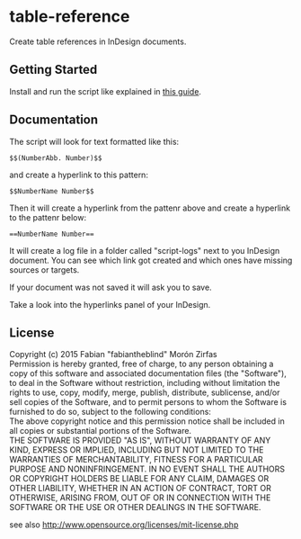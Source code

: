 # table-reference

Create table references in InDesign documents.  


## Getting Started  

Install and run the script like explained in [this guide](http://indesignsecrets.com/how-to-install-scripts-in-indesign.php).  

## Documentation

The script will look for text formatted like this:  

    $$(NumberAbb. Number)$$

and create a hyperlink to this pattern:  


    $$NumberName Number$$
 
Then it will create a hyperlink from the pattenr above and create a hyperlink to the pattenr below:  

    ==NumberName Number==

It will create a log file in a folder called "script-logs" next to you InDesign document. You can see which link got created and which ones have missing sources or targets.  

If your document was not saved it will ask you to save.  

Take a look into the hyperlinks panel of your InDesign.  

## License  

Copyright (c)  2015 Fabian "fabiantheblind" Morón Zirfas  
Permission is hereby granted, free of charge, to any person obtaining a copy of this software and associated documentation files (the "Software"), to deal in the Software  without restriction, including without limitation the rights to use, copy, modify, merge, publish, distribute, sublicense, and/or sell copies of the Software, and to  permit persons to whom the Software is furnished to do so, subject to the following conditions:  
The above copyright notice and this permission notice shall be included in all copies or substantial portions of the Software.  
THE SOFTWARE IS PROVIDED "AS IS", WITHOUT WARRANTY OF ANY KIND, EXPRESS OR IMPLIED, INCLUDING BUT NOT LIMITED TO THE WARRANTIES OF MERCHANTABILITY, FITNESS FOR A  PARTICULAR PURPOSE AND NONINFRINGEMENT. IN NO EVENT SHALL THE AUTHORS OR COPYRIGHT HOLDERS BE LIABLE FOR ANY CLAIM, DAMAGES OR OTHER LIABILITY, WHETHER IN AN ACTION OF  CONTRACT, TORT OR OTHERWISE, ARISING FROM, OUT OF OR IN CONNECTION WITH THE SOFTWARE OR THE USE OR OTHER DEALINGS IN THE SOFTWARE.  

see also http://www.opensource.org/licenses/mit-license.php
